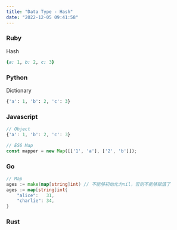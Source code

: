 ```yaml
---
title: "Data Type - Hash"
date: "2022-12-05 09:41:58"
---
```


### Ruby

Hash

```ruby
{a: 1, b: 2, c: 3}
```

### Python

Dictionary

```python
{'a': 1, 'b': 2, 'c': 3}
```

### Javascript

```javascript
// Object
{'a': 1, 'b': 2, 'c': 3}

// ES6 Map
const mapper = new Map([['1', 'a'], ['2', 'b']]);
```

### Go

```go
// Map
ages := make(map[string]int) // 不能够初始化为nil，否则不能够赋值了
ages := map[string]int{
    "alice":   31,
    "charlie": 34,
}
```

### Rust

```rust

```
